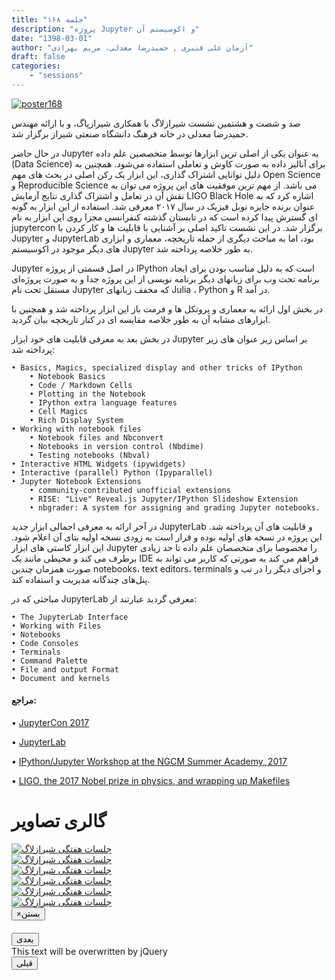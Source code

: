 ```yaml
---
title: "جلسه ۱۶۸"
description: "پروژه Jupyter و اکوسیستم آن"
date: "1398-03-01"
author: "آرمان علی قنبری , حمیدرضا معدلی، مریم بهزادی"
draft: false
categories:
    - "sessions"
---
```

[![poster168](../../img/posters/poster168.jpg)](../../img/poster168.jpg)

صد و شصت و هشتمین نشست شیرازلاگ با همکاری شیرازپاگ، و با ارائه مهندس حمیدرضا معدلی در خانه فرهنگ دانشگاه صنعتی شیراز برگزار شد.

در حال حاضر Jupyter به عنوان یکی از اصلی ترین ابزارها توسط متخصصین علم داده (Data Science) برای آنالیز داده به صورت کاوش و تعاملی استفاده می‌شود. همچنین به دلیل توانایی اشتراک گذاری، این ابزار یک رکن اصلی در بحث های مهم Open Science  و Reproducible Science  می باشد. از مهم ترین موفقیت های این پروژه می توان به نقش آن در تعامل و  اشتراک گذاری نتایج آزمایش LIGO Black Hole اشاره کرد که به عنوان برنده جایزه نوبل فیزیک در سال ۲۰۱۷ معرفی شد. استفاده از این ابزار به گونه ای گسترش پیدا کرده است که در تابستان گذشته کنفرانسی مجزا روی این ابزار به نام jupytercon  برگزار شد. در این نشست تاکید اصلی بر آشنایی با قابلیت ها و کار کردن با Jupyter و JupyterLab بود، اما به مباحث دیگری از جمله تاریخچه، معماری و ابزاری های دیگر موجود در اکوسیستم Jupyter به طور خلاصه پرداخته شد.

Jupyter در اصل قسمتی از پروژه   IPython است که به دلیل مناسب بودن برای ایجاد برنامه تحت وب برای زبانهای دیگر برنامه نویسی از این پروژه جدا و به صورت پروژه‌ای مستقل تحت نام Jupyter که مخفف زبانهای Julia ، Python و R  در آمد. 

در بخش اول ارائه به معماری و پروتکل ها و فرمت باز این ابزار پرداخته شد و همچنین با ابزارهای مشابه آن به طور خلاصه مقایسه ای در کنار تاریخچه بیان گردید.

در بخش بعد به معرفی قابلیت های خود ابزار Jupyter بر اساس زیر عنوان های زیر پرداخته شد:

    • Basics, Magics, specialized display and other tricks of IPython
    	• Notebook Basics
    	• Code / Markdown Cells
    	• Plotting in the Notebook
    	• IPython extra language features
    	• Cell Magics
    	• Rich Display System
    • Working with notebook files
    	• Notebook files and Nbconvert
    	• Notebooks in version control (Nbdime)
    	• Testing notebooks (Nbval)
    • Interactive HTML Widgets (ipywidgets)
    • Interactive (parallel) Python (Ipyparallel)
    • Jupyter Notebook Extensions
        • community-contributed unofficial extensions
        • RISE: "Live" Reveal.js Jupyter/IPython Slideshow Extension
        • nbgrader: A system for assigning and grading Jupyter notebooks.

در آخر ارائه به معرفی اجمالی ابزار جدید JupyterLab و قابلیت های آن پرداخته شد. این پروژه در نسخه های اولیه بوده و قرار است به زودی نسخه اولیه بتای آن اعلام شود. این ابزار کاستی های ابزار  Jupyter را مخصوصا برای متخصصان علم داده تا حد زیادی برطرف می کند و محیطی مانند یک IDE فراهم می کند به صورتی که کاربر می تواند به صورت همزمان چندین 
notebooks، text editors، terminals و اجزای دیگر را در تب و پنل‌های چندگانه مدیریت و استفاده کند.

مباحثی که در JupyterLab معرفی گردید عبارتند از:

    • The JupyterLab Interface
    • Working with Files 
    • Notebooks
    • Code Consoles
    • Terminals
    • Command Palette
    • File and output Format
    • Document and kernels


#### مراجع:

• [JupyterCon 2017](https://conferences.oreilly.com/jupyter/jup-ny-2017 )

• [JupyterLab](https://towardsdatascience.com/jupyterlab-you-should-try-this-data-science-ui-for-jupyter-right-now-a799f8914bb3)

• [IPython/Jupyter Workshop at the NGCM Summer Academy, 2017](https://github.com/jupyter/ngcm-tutorial)

• [LIGO, the 2017 Nobel prize in physics, and wrapping up Makefiles](https://berkeley-stat159-f17.github.io/stat159-f17/lectures/08-ligo-make.html)

<div class="row">
    <div class="col-lg-12">
        <h1 class="page-header">گالری تصاویر</h1>    
            <div class="col-lg-4 col-md-4 col-xs-6 thumb">
            <a class="thumbnail" href="#" data-image-id="" data-toggle="modal" data-title="نشست هفتگی شیرازلاگ با حضور جمعی از دوستان" data-caption="" data-image="../../img/1ju.jpg" data-target="#image-gallery">
              <img class="img-responsive" src="../../img/1ju.jpg"
              alt="جلسات هفتگی شیرازلاگ">
            </a>
        </div>
            <div class="col-lg-4 col-md-4 col-xs-6 thumb">
            <a class="thumbnail" href="#" data-image-id="" data-toggle="modal" data-title="نشست هفتگی شیرازلاگ با حضور جمعی از دوستان" data-caption="" data-image="2ju.jpg" data-target="#image-gallery">
                <img class="img-responsive" src="../../img/2ju.jpg"
                alt="جلسات هفتگی شیرازلاگ">
            </a>
        </div>
            <div class="col-lg-4 col-md-4 col-xs-6 thumb">
            <a class="thumbnail" href="#" data-image-id="" data-toggle="modal" data-title="نشست هفتگی شیرازلاگ با حضور جمعی از دوستان" data-caption="" data-image="../../img/3ju.jpg" data-target="#image-gallery">
                <img class="img-responsive" src="../../img/3ju.jpg"
                alt="جلسات هفتگی شیرازلاگ">
            </a>
    </div>
     <div class="col-lg-4 col-md-4 col-xs-6 thumb">
            <a class="thumbnail" href="#" data-image-id="" data-toggle="modal" data-title="نشست هفتگی شیرازلاگ با حضور جمعی از دوستان" data-caption="" data-image="../../img/4ju.jpg" data-target="#image-gallery">
                <img class="img-responsive" src="../../img/4ju.jpg"
                alt="جلسات هفتگی شیرازلاگ">
            </a>
       </div>
            <div class="col-lg-4 col-md-4 col-xs-6 thumb">
            <a class="thumbnail" href="#" data-image-id="" data-toggle="modal" data-title="نشست هفتگی شیرازلاگ با حضور جمعی از دوستان" data-caption="" data-image="5ju.jpg" data-target="#image-gallery">
                <img class="img-responsive" src="../../img/5ju.jpg"
                alt="جلسات هفتگی شیرازلاگ">
            </a>
             </div>
            <div class="col-lg-4 col-md-4 col-xs-6 thumb">
            <a class="thumbnail" href="#" data-image-id="" data-toggle="modal" data-title="نشست هفتگی شیرازلاگ با حضور جمعی از دوستان" data-caption="" data-image="6ju.jpg" data-target="#image-gallery">
                <img class="img-responsive" src="../../img/6ju.jpg"
                alt="جلسات هفتگی شیرازلاگ">
            </a>
        </div>
<div class="modal fade" id="image-gallery" tabindex="-1" role="dialog" aria-
 aria-labelledby="myModalLabel" aria-hidden="true">
    <div class="modal-dialog">
        <div class="modal-content">
            <div class="modal-header">
                <button type="button" class="close" data-dismiss="modal"><span aria-hidden="true">×</span><span class="sr-only">بستن</span></button>
                <h4 class="modal-title" id="image-gallery-title"></h4>
            </div>
            <div class="modal-body">
                <img id="image-gallery-image" class="img-responsive" src="">
            </div>
            <div class="modal-footer">
                <div class="col-md-2">
                    <button type="button" class="btn btn-primary" id="show-previous-image">بعدی</button>
                </div>
                <div class="col-md-8 text-justify" id="image-gallery-caption">
                    This text will be overwritten by jQuery
                </div>
                <div class="col-md-2">
                    <button type="button" id="show-next-image" class="btn btn-default">قبلی</button>
                </div>
            </div>
        </div>
    </div>
</div>
</div>